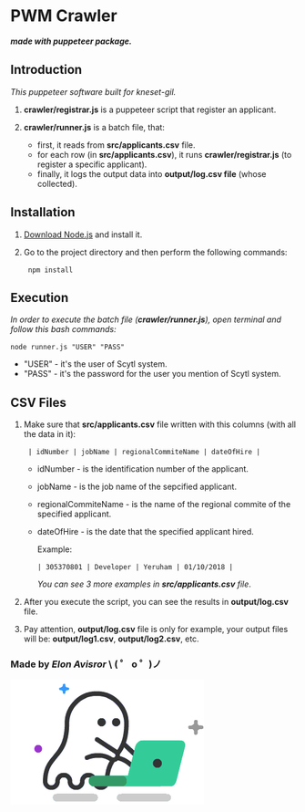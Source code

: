 # PWM Crawler

**_made with puppeteer package._**

## Introduction

_This puppeteer software built for kneset-gil._

1. **crawler/registrar.js** is a puppeteer script that register an applicant.

2. **crawler/runner.js** is a batch file, that:

   - first, it reads from **src/applicants.csv** file.
   - for each row (in **src/applicants.csv**), it runs **crawler/registrar.js** (to register a specific applicant).
   - finally, it logs the output data into **output/log.csv file** (whose collected).

## Installation

1. [Download Node.js](https://nodejs.org/en/download/) and install it.

2. Go to the project directory and then perform the following commands:

        npm install

## Execution

_In order to execute the batch file (**crawler/runner.js**), open terminal and follow this bash commands:_

    node runner.js "USER" "PASS"

- "USER" - it's the user of Scytl system.
- "PASS" - it's the password for the user you mention of Scytl system.

## CSV Files

1. Make sure that **src/applicants.csv** file written with this columns (with all the data in it):

        | idNumber | jobName | regionalCommiteName | dateOfHire |

    - idNumber - is the identification number of the applicant.
    - jobName - is the job name of the sepcified applicant.
    - regionalCommiteName - is the name of the regional commite of the specified applicant.
    - dateOfHire - is the date that the specified applicant hired.

      Example:

          | 305370801 | Developer | Yeruham | 01/10/2018 |

      _You can see 3 more examples in **src/applicants.csv** file_.

2. After you execute the script, you can see the results in **output/log.csv** file.

3. Pay attention, **output/log.csv** file is only for example, your output files will be: **output/log1.csv**, **output/log2.csv**, etc.

### Made by _Elon Avisror_ \ ( ゜ o ゜)ノ

![GitHub Logo](src/logo.gif)
